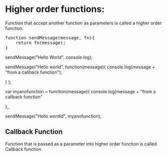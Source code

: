 # Higher order functions:

Function that accept another function as parameters is called a higher order function.

<pre>
function sendMessage(message, fn){
	return fn(message);
}
</pre>

sendMessage("Hello World", console.log);

sendMessage("Hello world", function(message){
console.log(message + "from a callback function");

}
);

var myanofunction = function(message){
console.log(message + "from a callback function"

}\_

sendMessage("Hello wordld", myanofunction);

## Callback Function

Function that is passed as a parameter into higher order function is called Callback function
